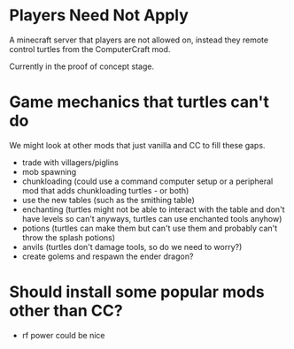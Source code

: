 #  Players Need Not Apply

A minecraft server that players are not allowed on, instead they remote control turtles from the ComputerCraft mod. 

Currently in the proof of concept stage.

# Game mechanics that turtles can't do

We might look at other mods that just vanilla and CC to fill these gaps.

* trade with villagers/piglins
* mob spawning
* chunkloading (could use a command computer setup or a peripheral mod that adds chunkloading turtles - or both)
* use the new tables (such as the smithing table)
* enchanting (turtles might not be able to interact with the table and don't have levels so can't anyways, turtles can use enchanted tools anyhow)
* potions (turtles can make them but can't use them and probably can't throw the splash potions)
* anvils (turtles don't damage tools, so do we need to worry?)
* create golems and respawn the ender dragon?

# Should install some popular mods other than CC?

* rf power could be nice